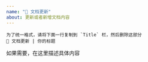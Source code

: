 ```yaml
---
name: "📔 文档更新"
about: 更新或者新增文档内容
---
```


```
为了统一格式，请将下面一行复制到 `Title` 栏，然后删除这部分
📔 文档更新 | 你的标题
```

如果需要，在这里描述具体内容